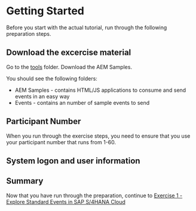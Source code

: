 # Getting Started

Before you start with the actual tutorial, run through the following preparation steps.

## Download the excercise material

Go to the [tools](https://github.com/SAP-samples/teched2022-IN261/tree/main/tools) folder. Download the AEM Samples. 

You should see the following folders:

- AEM Samples - contains HTML/JS applications to consume and send events in an easy way
- Events - contains an number of sample events to send

## Participant Number

When you run through the exercise steps, you need to ensure that you use your participant number that runs from 1-60.

## System logon and user information

## Summary

Now that you have run through the preparation, continue to [Exercise 1 - Explore Standard Events in SAP S/4HANA Cloud](../ex1/README.md)
